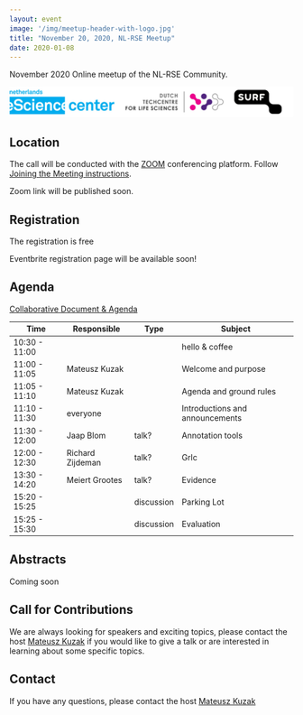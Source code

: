 ```yaml
---
layout: event
image: '/img/meetup-header-with-logo.jpg'
title: "November 20, 2020, NL-RSE Meetup"
date: 2020-01-08
---
```


November 2020 Online meetup of the NL-RSE Community.
<!--break-->
![Logo Banner](/img/meetups/logo-banner.jpg)

## Location
The call will be conducted with the [ZOOM](https://zoom.us) conferencing platform. Follow [Joining the Meeting instructions](https://support.zoom.us/hc/en-us/articles/201362193-Joining-a-Meeting).

Zoom link will be published soon.

## Registration
The registration is free<br />

Eventbrite registration page will be available soon!
<!--
Please register via this [Eventbrite page]().
-->

## Agenda
[Collaborative Document & Agenda](https://tinyurl.com/2020-11-20-nl-rse)

| Time | Responsible | Type | Subject |
| --- | ------------ | ---- | ------- |
| 10:30 - 11:00 | | | hello & coffee |
| 11:00 - 11:05 | Mateusz Kuzak | | Welcome and purpose |
| 11:05 - 11:10 | Mateusz Kuzak | | Agenda and ground rules |
| 11:10 - 11:30 | everyone | | Introductions and announcements |
| 11:30 - 12:00 | Jaap Blom | talk? | Annotation tools |
| 12:00 - 12:30 | Richard Zijdeman | talk? | Grlc |
| 13:30 - 14:20 | Meiert Grootes | talk? | Evidence |
| 15:20 - 15:25 | | discussion | Parking Lot |
| 15:25 - 15:30 | | discussion | Evaluation |

## Abstracts

Coming soon

## Call for Contributions
We are always looking for speakers and exciting topics, please contact the host [Mateusz Kuzak](mailto:m.kuzak@esciencecenter.nl) if you would like to give a talk or are interested in learning about some specific topics.

## Contact
If you have any questions, please contact the host [Mateusz Kuzak](mailto:m.kuzak@esciencecenter.nl)
